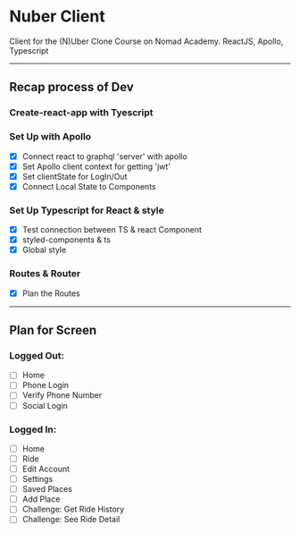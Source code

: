 # Nuber Client

Client for the (N)Uber Clone Course on Nomad Academy. ReactJS, Apollo, Typescript

---

## Recap process of Dev

### Create-react-app with Tyescript

### Set Up with Apollo

- [x] Connect react to graphql 'server' with apollo
- [x] Set Apollo client context for getting 'jwt'
- [x] Set clientState for LogIn/Out
- [x] Connect Local State to Components

### Set Up Typescript for React & style

- [x] Test connection between TS & react Component
- [x] styled-components & ts
- [x] Global style

### Routes & Router

- [x] Plan the Routes

---

## Plan for Screen

### Logged Out:

- [ ] Home
- [ ] Phone Login
- [ ] Verify Phone Number
- [ ] Social Login

### Logged In:

- [ ] Home
- [ ] Ride
- [ ] Edit Account
- [ ] Settings
- [ ] Saved Places
- [ ] Add Place
- [ ] Challenge: Get Ride History
- [ ] Challenge: See Ride Detail
